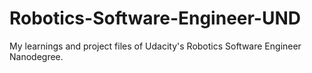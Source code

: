 # Robotics-Software-Engineer-UND
My learnings and project files of Udacity's Robotics Software Engineer Nanodegree. 
